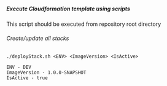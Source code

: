 ##### Execute Cloudformation template using scripts
This script should be executed from repository root directory
###### Create/update all stacks
```commandline
./deployStack.sh <ENV> <ImageVersion> <IsActive>

ENV - DEV
ImageVersion - 1.0.0-SNAPSHOT
IsActive - true
```
